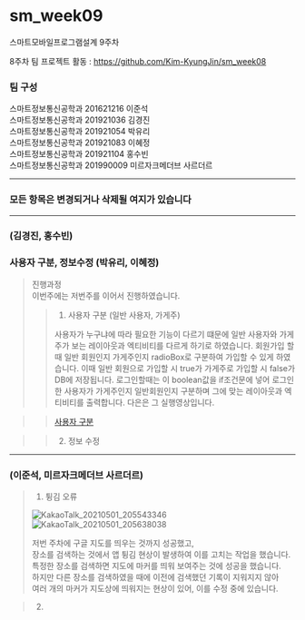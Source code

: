 # sm_week09
스마트모바일프로그램설계 9주차

8주차 팀 프로젝트 활동 : https://github.com/Kim-KyungJin/sm_week08

### 팀 구성   
스마트정보통신공학과 201621216 이준석   
스마트정보통신공학과 201921036 김경진   
스마트정보통신공학과 201921054 박유리   
스마트정보통신공학과 201921083 이혜정   
스마트정보통신공학과 201921104 홍수빈    
스마트정보통신공학과 201990009 미르자크메더브 사르더르    

   ***   
### 모든 항목은 변경되거나 삭제될 여지가 있습니다   
   ***   
      
###  (김경진, 홍수빈)   
>>

### 사용자 구분, 정보수정 (박유리, 이혜정)   
>진행과정   
> 이번주에는 저번주를 이어서 진행하였습니다. 
>
>> 1. 사용자 구분 (일반 사용자, 가게주)
>>
>> 사용자가 누구냐에 따라 필요한 기능이 다르기 떄문에 일반 사용자와 가게주가 보는 레이아웃과 엑티비티를 다르게 하기로 하였습니다.
>> 회원가입 할 때 일반 회원인지 가게주인지 radioBox로 구분하여 가입할 수 있게 하였습니다. 
>> 이때 일반 회원으로 가입할 시 true가 가게주로 가입할 시 false가 DB에 저장됩니다.
>> 로그인할때는 이 boolean값을 if조건문에 넣어 로그인한 사용자가 가게주인지 일반회원인지 구분하며 그에 맞는 레이아웃과 엑티비티를 출력합니다.
>> 다은은 그 실행영상입니다.

>>[사용자 구분](https://user-images.githubusercontent.com/79883808/116874926-0f127e80-ac55-11eb-8488-e38aaa38f396.mp4)

>> 2. 정보 수정

***   

### (이준석, 미르자크메더브 사르더르)   
>1. 튕김 오류   
>
>![KakaoTalk_20210501_205543346](https://user-images.githubusercontent.com/57963888/116868615-08cad500-ac4a-11eb-9758-05895716a0fe.jpg)
>![KakaoTalk_20210501_205638038](https://user-images.githubusercontent.com/57963888/116868617-09fc0200-ac4a-11eb-9982-85ffcf0bf483.jpg)   
>
>저번 주차에 구글 지도를 띄우는 것까지 성공했고,   
>장소를 검색하는 것에서 앱 튕김 현상이 발생하여 이를 고치는 작업을 했습니다.   
>특정한 장소를 검색하면 지도에 마커를 띄워 보여주는 것에 성공을 했습니다.   
>하지만 다른 장소를 검색하였을 때에 이전에 검색했던 기록이 지워지지 않아   
>여러 개의 마커가 지도상에 띄워지는 현상이 있어, 이를 수정 중에 있습니다.   
>

>2. 

   
   
